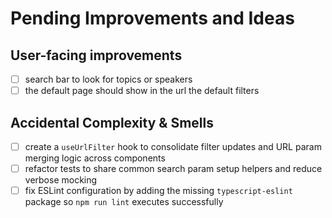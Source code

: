 <!--
This document lists pending improvements and ideas for the Picks site.
Feel free to add or remove entries as the project evolves.
-->
# Pending Improvements and Ideas

## User-facing improvements
- [ ] search bar to look for topics or speakers
- [ ] the default page should show in the url the default filters

## Accidental Complexity & Smells
- [ ] create a `useUrlFilter` hook to consolidate filter updates and URL param
      merging logic across components
- [ ] refactor tests to share common search param setup helpers and reduce
      verbose mocking
- [ ] fix ESLint configuration by adding the missing `typescript-eslint` package
      so `npm run lint` executes successfully
